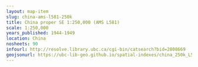 ```yaml
---
layout: map-item 
slug: china-ams-l581-250k
title: China proper SE 1:250,000 (AMS L581)
scale: 1:250,000
years_published: 1944-1949
location: China
nosheets: 90
infourl: http://resolve.library.ubc.ca/cgi-bin/catsearch?bid=2808669
geojsonurl: https://ubc-lib-geo.github.io/spatial-indexes/china_250k_L581.geojson
---
```

